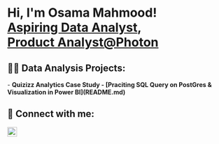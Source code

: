 <h1>Hi, I'm Osama Mahmood! <br/><a href="https://github.com/osi51">Aspiring Data Analyst</a>, <br/><a href="https://www.linkedin.com/in/osama51/">Product Analyst@Photon</a>

<h2>👨‍💻 Data Analysis Projects:</h2>
- <b> Quizizz Analytics Case Study
  - [Praciting SQL Query on PostGres & Visualization in Power BI](README.md)

<h2> 🤳 Connect with me:</h2>

[<img align="left" alt="JoshMadakor | LinkedIn" width="22px" src="https://cdn.jsdelivr.net/npm/simple-icons@v3/icons/linkedin.svg" />][linkedin]


[linkedin]: https://linkedin.com/in/osama51

<!--
**joshmadakor1/joshmadakor1** is a ✨ _special_ ✨ repository because its `README.md` (this file) appears on your GitHub profile.

Here are some ideas to get you started:

- 🔭 I’m currently working on ...
- 🌱 I’m currently learning ...
- 👯 I’m looking to collaborate on ...
- 🤔 I’m looking for help with ...
- 💬 Ask me about ...
- 📫 How to reach me: ...
- 😄 Pronouns: ...
- ⚡ Fun fact: ...
-->
